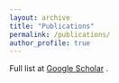```yaml
---
layout: archive
title: "Publications"
permalink: /publications/
author_profile: true
---
```


Full list at [Google Scholar](https://scholar.google.com/citations?user=59iEPNwAAAAJ) <i class="fas fa-graduation-cap"></i>.
